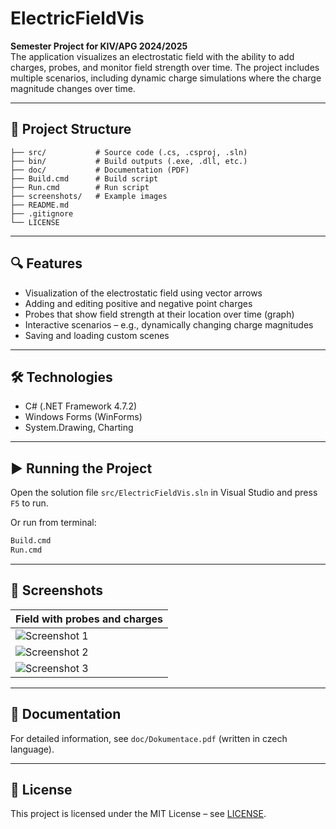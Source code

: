 # ElectricFieldVis

**Semester Project for KIV/APG 2024/2025**  
The application visualizes an electrostatic field with the ability to add charges, probes, and monitor field strength over time. The project includes multiple scenarios, including dynamic charge simulations where the charge magnitude changes over time.

---

## 📁 Project Structure

```
├── src/           # Source code (.cs, .csproj, .sln)
├── bin/           # Build outputs (.exe, .dll, etc.)
├── doc/           # Documentation (PDF)
├── Build.cmd      # Build script
├── Run.cmd        # Run script
├── screenshots/   # Example images
├── README.md
├── .gitignore
└── LICENSE
```

---

## 🔍 Features

- Visualization of the electrostatic field using vector arrows
- Adding and editing positive and negative point charges
- Probes that show field strength at their location over time (graph)
- Interactive scenarios – e.g., dynamically changing charge magnitudes
- Saving and loading custom scenes

---

## 🛠 Technologies

- C# (.NET Framework 4.7.2)
- Windows Forms (WinForms)
- System.Drawing, Charting

---

## ▶️ Running the Project

Open the solution file `src/ElectricFieldVis.sln` in Visual Studio and press `F5` to run.

Or run from terminal:
```bash
Build.cmd
Run.cmd
```

---

## 📸 Screenshots

| Field with probes and charges |
|-------------------------------|
| ![Screenshot 1](screenshots/field-1.jpg) |
| ![Screenshot 2](screenshots/field-2.jpg) |
| ![Screenshot 3](screenshots/field-3.jpg) |

---

## 📄 Documentation

For detailed information, see `doc/Dokumentace.pdf` (written in czech language).

---

## 📄 License

This project is licensed under the MIT License – see [LICENSE](LICENSE).
